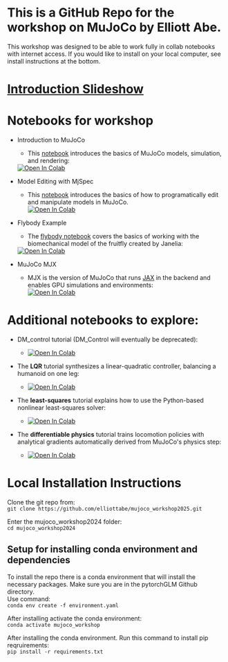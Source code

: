 # This is a GitHub Repo for the workshop on MuJoCo by Elliott Abe. 

This workshop was designed to be able to work fully in collab notebooks with internet access. If you would like to install on your local computer, see install instructions at the bottom. 

# [Introduction Slideshow](https://docs.google.com/presentation/d/1kLpJ7nwJPFg7W-CnRZL_Ey9YjGakV3mL9xBlP_S7TU0/edit?usp=sharing)

# Notebooks for workshop
- Introduction to MuJoCo
  - This [notebook](./Introduction.ipynb) introduces the basics of MuJoCo models, simulation, and rendering: &nbsp;  
  <a target="_blank" href="https://colab.research.google.com/github/elliottabe/mujoco_workshop2024/blob/main/Introduction.ipynb">
  <img src="https://colab.research.google.com/assets/colab-badge.svg" alt="Open In Colab"/></a>

- Model Editing with MjSpec
  - This [notebook](./mjspec.ipynb) introduces the basics of how to programatically edit and manipulate models in MuJoCo. &nbsp;  
    <a target="_blank" href="https://colab.research.google.com/github/elliottabe/mujoco_workshop2024/blob/main/mjspec.ipynb">
  <img src="https://colab.research.google.com/assets/colab-badge.svg" alt="Open In Colab"/></a>

- Flybody Example
  - The [flybody notebook](./Flybody_example.ipynb) covers the basics of working with the biomechanical model of the fruitfly created by Janelia: &nbsp;  
  <a target="_blank" href="https://colab.research.google.com/github/elliottabe/mujoco_workshop2024/blob/main/Flybody_example.ipynb">
  <img src="https://colab.research.google.com/assets/colab-badge.svg" alt="Open In Colab"/></a>
  </a>

- MuJoCo MJX 
    - MJX is the version of MuJoCo that runs [JAX](https://jax.readthedocs.io/en/latest/quickstart.html) in the backend and enables GPU simulations and environments: &nbsp;  
    <a href="https://colab.research.google.com//github/elliottabe/mujoco_workshop2024/blob/main/MJX_Examples.ipynb"><img src="https://colab.research.google.com/assets/colab-badge.svg" alt= "Open In Colab" /></a>


# Additional notebooks to explore: 
- DM_control tutorial (DM_Control will eventually be deprecated): 
  -  <a href="https://colab.research.google.com/github/google-deepmind/dm_control/blob/main/tutorial.ipynb"><img src="https://colab.research.google.com/assets/colab-badge.svg" alt= "Open In Colab" /></a>

- The **LQR** tutorial synthesizes a linear-quadratic controller, balancing a humanoid on one leg:
  -  <a href="https://colab.research.google.com/github/google-deepmind/mujoco/blob/main/python/LQR.ipynb"><img src="https://colab.research.google.com/assets/colab-badge.svg" alt= "Open In Colab" /></a>

- The **least-squares** tutorial explains how to use the Python-based nonlinear least-squares solver:
  -  <a href="https://colab.research.google.com/github/google-deepmind/mujoco/blob/main/python/least_squares.ipynb"><img src="https://colab.research.google.com/assets/colab-badge.svg" alt= "Open In Colab" /></a>

- The **differentiable physics** tutorial trains locomotion policies with analytical gradients automatically derived from MuJoCo's physics step:
  -  <a href="https://colab.research.google.com/github/google-deepmind/mujoco/blob/main/mjx/training_apg.ipynb"><img src="https://colab.research.google.com/assets/colab-badge.svg" alt= "Open In Colab" /></a>


# Local Installation Instructions

Clone the git repo from:  
`git clone https://github.com/elliottabe/mujoco_workshop2025.git`

Enter the mujoco_workshop2024 folder:  
`cd mujoco_workshop2024`

## Setup for installing conda environment and dependencies
To install the repo there is a conda environment that will install the necessary packages. Make sure you are in the pytorchGLM Github directory.  
Use command:  
`conda env create -f environment.yaml`

After installing activate the conda environment:  
`conda activate mujoco_workshop`

After installing the conda environment. Run this command to install pip reqruirements:  
`pip install -r requirements.txt`
